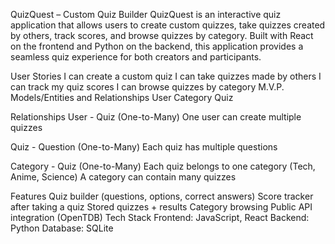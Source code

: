 QuizQuest – Custom Quiz Builder
QuizQuest is an interactive quiz application that allows users to create custom quizzes, take quizzes created by others, track scores, and browse quizzes by category. Built with React on the frontend and Python on the backend, this application provides a seamless quiz experience for both creators and participants.

User Stories
I can create a custom quiz
I can take quizzes made by others
I can track my quiz scores
I can browse quizzes by category
M.V.P.
Models/Entities and Relationships
User
Category
Quiz

Relationships
User - Quiz (One-to-Many)
One user can create multiple quizzes

Quiz - Question (One-to-Many)
Each quiz has multiple questions

Category - Quiz (One-to-Many)
Each quiz belongs to one category (Tech, Anime, Science)
A category can contain many quizzes

Features
Quiz builder (questions, options, correct answers)
Score tracker after taking a quiz
Stored quizzes + results
Category browsing
Public API integration (OpenTDB)
Tech Stack
Frontend: JavaScript, React
Backend: Python
Database: SQLite
